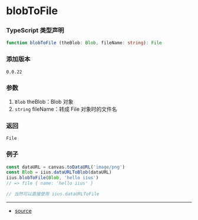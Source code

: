 # blobToFile


### TypeScript 类型声明

```typescript
function blobToFile (theBlob: Blob, fileName: string): File
```



### 添加版本

`0.0.22`



### 参数
1. `Blob` theBlob：Blob 对象
2. `string` fileName：转成 File 对象时的文件名

   

### 返回

`File`



### 例子

```typescript
const dataURL = canvas.toDataURL('image/png')
const Blob = iius.dataURLToBlob(dataURL)
iius.blobToFile(Blob, 'hello iius')
// => file { name: 'hello iius' }

// 当然可以直接使用 iius.dataURLToFile
```


----

- [source](https://github.com/iius-l/iius-s/blob/main/src/browser/blobToFile.ts)
